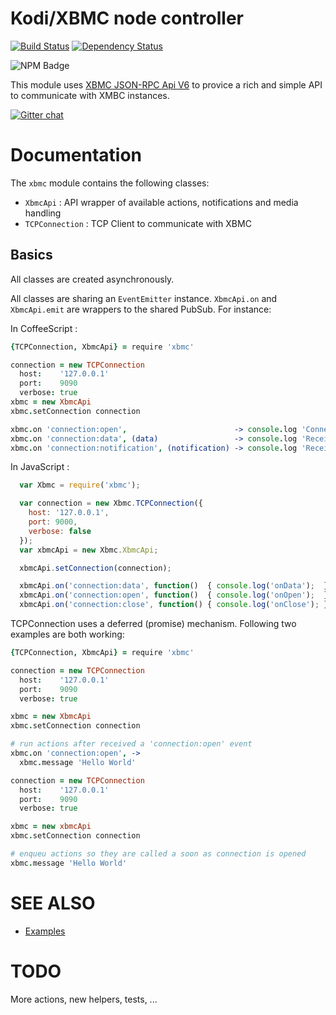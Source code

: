 Kodi/XBMC node controller
=========================

[![Build Status](https://img.shields.io/travis/node-xbmc/node-xbmc.svg)](https://travis-ci.org/node-xbmc/node-xbmc)
[![Dependency Status](https://img.shields.io/david/node-xbmc/node-xbmc.svg)](https://david-dm.org/node-xbmc/node-xbmc)


![NPM Badge](https://nodei.co/npm/xbmc.png?downloads=true&stars=true "NPM Badge")

This module uses [XBMC JSON-RPC Api V6](http://wiki.xbmc.org/index.php?title=JSON-RPC_API/v6) to provice a rich and simple API to communicate with XMBC instances.

[![Gitter chat](https://badges.gitter.im/node-xbmc/node-xbmc.png)](https://gitter.im/node-xbmc/node-xbmc)

Documentation
=============

The `xbmc` module contains the following classes:

* `XbmcApi` : API wrapper of available actions, notifications and media handling
* `TCPConnection` : TCP Client to communicate with XBMC

Basics
------

All classes are created asynchronously.

All classes are sharing an `EventEmitter` instance.
`XbmcApi.on` and `XbmcApi.emit` are wrappers to the shared PubSub. For instance:

In CoffeeScript :

```coffee
{TCPConnection, XbmcApi} = require 'xbmc'

connection = new TCPConnection
  host:    '127.0.0.1'
  port:    9090
  verbose: true
xbmc = new XbmcApi
xbmc.setConnection connection

xbmc.on 'connection:open',                        -> console.log 'Connection is open'
xbmc.on 'connection:data', (data)                 -> console.log 'Received data:',         data
xbmc.on 'connection:notification', (notification) -> console.log 'Received notification:', notification
```

In JavaScript :

```javascript
  var Xbmc = require('xbmc');

  var connection = new Xbmc.TCPConnection({
    host: '127.0.0.1',
    port: 9000,
    verbose: false
  });
  var xbmcApi = new Xbmc.XbmcApi;

  xbmcApi.setConnection(connection);

  xbmcApi.on('connection:data', function()  { console.log('onData');  });
  xbmcApi.on('connection:open', function()  { console.log('onOpen');  });
  xbmcApi.on('connection:close', function() { console.log('onClose'); });
```

TCPConnection uses a deferred (promise) mechanism.
Following two examples are both working:

```coffee
{TCPConnection, XbmcApi} = require 'xbmc'

connection = new TCPConnection
  host:    '127.0.0.1'
  port:    9090
  verbose: true

xbmc = new XbmcApi
xbmc.setConnection connection

# run actions after received a 'connection:open' event
xbmc.on 'connection:open', ->
  xbmc.message 'Hello World'
```

```coffee
connection = new TCPConnection
  host:    '127.0.0.1'
  port:    9090
  verbose: true

xbmc = new xbmcApi
xbmc.setConnection connection

# enqueu actions so they are called a soon as connection is opened
xbmc.message 'Hello World'
```

SEE ALSO
========

* [Examples](https://github.com/node-xbmc/node-xbmc/tree/master/examples)

TODO
====

More actions, new helpers, tests, ...
